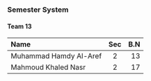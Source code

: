 ### Semester System  
#### Team 13

| Name                   |      Sec      |  B.N  |
|:-----------------------|:-------------:|------:|
| Muhammad Hamdy Al-Aref |       2       |   13  |
| Mahmoud Khaled Nasr    |       2       |   17  |
